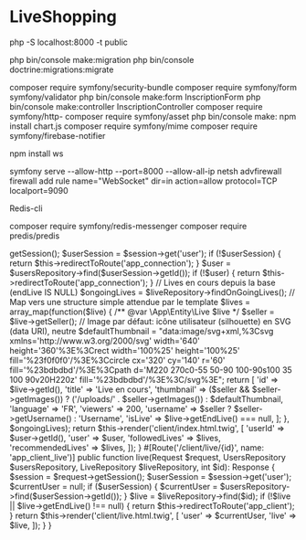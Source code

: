 # LiveShopping
php -S localhost:8000 -t public


php bin/console make:migration
php bin/console doctrine:migrations:migrate

composer require symfony/security-bundle
composer require symfony/form symfony/validator
php bin/console make:form InscriptionForm 
php bin/console make:controller InscriptionController 
composer require symfony/http-
composer require symfony/asset
php bin/console make:
npm install chart.js
composer require symfony/mime
composer require symfony/firebase-notifier


npm install ws

symfony serve --allow-http --port=8000 --allow-all-ip
netsh advfirewall firewall add rule name="WebSocket" dir=in action=allow protocol=TCP localport=9090



Redis-cli 

composer require symfony/redis-messenger
composer require predis/predis

<?php

namespace App\Controller;

use Symfony\Bundle\FrameworkBundle\Controller\AbstractController;
use Symfony\Component\HttpFoundation\Response;
use Symfony\Component\Routing\Attribute\Route;
use App\Repository\CategoryRepository;
use App\Repository\SaleRepository;
use App\Repository\LiveRepository;
use App\Repository\UsersRepository;
use App\Entity\Users;
use App\Entity\Live;
use Symfony\Component\HttpFoundation\Request;
use Doctrine\ORM\EntityManagerInterface;
use Symfony\Component\HttpFoundation\JsonResponse;

class ClientController extends AbstractController
{
    #[Route('/client', name: 'app_client')]
    public function index(Request $request,
        CategoryRepository $categoryRepository,
        UsersRepository $usersRepository,
        SaleRepository $saleRepository,
        LiveRepository $liveRepository
    ): Response
    {
        $session = $request->getSession();
        $userSession = $session->get('user');

        if (!$userSession) {
            return $this->redirectToRoute('app_connection');
        }

        $user = $usersRepository->find($userSession->getId());
        if (!$user) {
            return $this->redirectToRoute('app_connection');
        }

        // Lives en cours depuis la base (endLive IS NULL)
        $ongoingLives = $liveRepository->findOnGoingLives();

        // Map vers une structure simple attendue par le template
        $lives = array_map(function($live) {
            /** @var \App\Entity\Live $live */
            $seller = $live->getSeller();
            // Image par défaut: icône utilisateur (silhouette) en SVG (data URI), neutre
            $defaultThumbnail = "data:image/svg+xml,%3Csvg xmlns='http://www.w3.org/2000/svg' width='640' height='360'%3E%3Crect width='100%25' height='100%25' fill='%23f0f0f0'/%3E%3Ccircle cx='320' cy='140' r='60' fill='%23bdbdbd'/%3E%3Cpath d='M220 270c0-55 50-90 100-90s100 35 100 90v20H220z' fill='%23bdbdbd'/%3E%3C/svg%3E";

            return [
                'id' => $live->getId(),
                'title' => 'Live en cours',
                'thumbnail' => ($seller && $seller->getImages()) ? ('/uploads/' . $seller->getImages()) : $defaultThumbnail,
                'language' => 'FR',
                'viewers' => 200,
                'username' => $seller ? $seller->getUsername() : 'Username',
                'isLive' => $live->getEndLive() === null,
            ];
        }, $ongoingLives);

        return $this->render('client/index.html.twig', [
            'userId' => $user->getId(),
            'user' => $user,
            'followedLives' => $lives,
            'recommendedLives' => $lives,
        ]);
    }

    #[Route('/client/live/{id}', name: 'app_client_live')]
    public function live(Request $request, UsersRepository $usersRepository, LiveRepository $liveRepository, int $id): Response
    {
        $session = $request->getSession();
        $userSession = $session->get('user');
        $currentUser = null;
        if ($userSession) {
            $currentUser = $usersRepository->find($userSession->getId());
        }

        $live = $liveRepository->find($id);
        if (!$live || $live->getEndLive() !== null) {
            return $this->redirectToRoute('app_client');
        }

        return $this->render('client/live.html.twig', [
            'user' => $currentUser,
            'live' => $live,
        ]);
    }
}